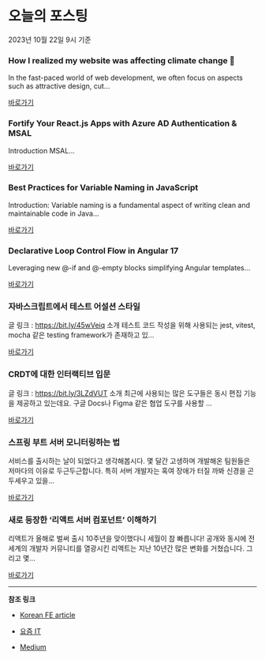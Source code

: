 # 오늘의 포스팅 
2023년 10월 22일 9시 기준 

### How I realized my website was affecting climate change 🌱 

 In the fast-paced world of web development, we often focus on aspects such as attractive design, cut... 

 [바로가기](https://medium.com/@michelebitetto/how-i-realized-my-website-was-affecting-climate-change-a18c37f8f59e?responsesOpen=true&sortBy=REVERSE_CHRON&source=topic_portal_recommended_stories---------0-84----------frontend----------e1f91bee_255b_45ed_9ddc_48311420e836-------) 

### Fortify Your React.js Apps with Azure AD Authentication & MSAL 

 Introduction MSAL... 

 [바로가기](https://medium.com/@janithaaj/build-secure-react-js-apps-azure-ad-authentication-with-msal-5363f222d8c6?responsesOpen=true&sortBy=REVERSE_CHRON&source=topic_portal_recommended_stories---------0-84----------reactjs----------6037aa60_8581_4dd7_bb7f_edd378e51739-------) 

### Best Practices for Variable Naming in JavaScript 

 Introduction:
Variable naming is a fundamental aspect of writing clean and maintainable code in Java... 

 [바로가기](https://medium.com/@Akash_Tech_Insights/best-practices-for-variable-naming-in-javascript-f8356aa5b201?responsesOpen=true&sortBy=REVERSE_CHRON&source=topic_portal_recommended_stories---------0-84----------nextjs----------9e2ae0cd_ee92_4e10_bd75_fd1cf5ab278e-------) 

### Declarative Loop Control Flow in Angular 17 

 Leveraging new @-if and @-empty blocks simplifying Angular templates... 

 [바로가기](https://medium.com/@lilbeqiri/declarative-loop-control-flow-in-angular-17-e48af8570f82?responsesOpen=true&sortBy=REVERSE_CHRON&source=topic_portal_recommended_stories---------0-84----------front_end_development----------43acf339_d0d6_4332_8579_05042844615f-------) 

###  자바스크립트에서 테스트 어설션 스타일 

 글 링크 : https://bit.ly/45wVeiq 소개 테스트 코드 작성을 위해 사용되는 jest, vitest, mocha 같은 testing framework가 존재하고 있... 

 [바로가기](https://kofearticle.substack.com/p/korean-fe-article-281) 

###  CRDT에 대한 인터랙티브 입문 

 글 링크 : https://bit.ly/3LZdVUT 소개 최근에 사용되는 많은 도구들은 동시 편집 기능을 제공하고 있는데요. 구글 Docs나 Figma 같은 협업 도구를 사용할 ... 

 [바로가기](https://kofearticle.substack.com/p/korean-fe-article-crdt) 

### 스프링 부트 서버 모니터링하는 법 

 서비스를 출시하는 날이 되었다고 생각해봅시다. 몇 달간 고생하며 개발해온 팀원들은 저마다의 이유로 두근두근합니다. 특히 서버 개발자는 혹여 장애가 터질 까봐 신경을 곤두세우고 있을... 

 [바로가기](https://yozm.wishket.com/magazine/detail/2280/) 

### 새로 등장한 ‘리액트 서버 컴포넌트’ 이해하기 

 리액트가 올해로 벌써 출시 10주년을 맞이했다니 세월이 참 빠릅니다! 공개와 동시에 전 세계의 개발자 커뮤니티를 열광시킨 리액트는 지난 10년간 많은 변화를 거쳤습니다. 그리고 몇... 

 [바로가기](https://yozm.wishket.com/magazine/detail/2271/) 

---

**참조 링크**

- [Korean FE article](https://kofearticle.substack.com) 

- [요즘 IT](https://yozm.wishket.com/magazine) 

- [Medium](https://medium.com) 

